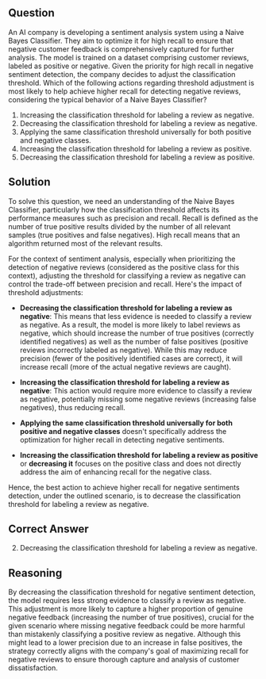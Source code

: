 ## Question
An AI company is developing a sentiment analysis system using a Naive Bayes Classifier. They aim to optimize it for high recall to ensure that negative customer feedback is comprehensively captured for further analysis. The model is trained on a dataset comprising customer reviews, labeled as positive or negative. Given the priority for high recall in negative sentiment detection, the company decides to adjust the classification threshold. Which of the following actions regarding threshold adjustment is most likely to help achieve higher recall for detecting negative reviews, considering the typical behavior of a Naive Bayes Classifier?

1. Increasing the classification threshold for labeling a review as negative.
2. Decreasing the classification threshold for labeling a review as negative.
3. Applying the same classification threshold universally for both positive and negative classes.
4. Increasing the classification threshold for labeling a review as positive.
5. Decreasing the classification threshold for labeling a review as positive.

## Solution
To solve this question, we need an understanding of the Naive Bayes Classifier, particularly how the classification threshold affects its performance measures such as precision and recall. Recall is defined as the number of true positive results divided by the number of all relevant samples (true positives and false negatives). High recall means that an algorithm returned most of the relevant results.

For the context of sentiment analysis, especially when prioritizing the detection of negative reviews (considered as the positive class for this context), adjusting the threshold for classifying a review as negative can control the trade-off between precision and recall. Here's the impact of threshold adjustments:

- **Decreasing the classification threshold for labeling a review as negative**: This means that less evidence is needed to classify a review as negative. As a result, the model is more likely to label reviews as negative, which should increase the number of true positives (correctly identified negatives) as well as the number of false positives (positive reviews incorrectly labeled as negative). While this may reduce precision (fewer of the positively identified cases are correct), it will increase recall (more of the actual negative reviews are caught).

- **Increasing the classification threshold for labeling a review as negative**: This action would require more evidence to classify a review as negative, potentially missing some negative reviews (increasing false negatives), thus reducing recall.

- **Applying the same classification threshold universally for both positive and negative classes** doesn't specifically address the optimization for higher recall in detecting negative sentiments.

- **Increasing the classification threshold for labeling a review as positive** or **decreasing it** focuses on the positive class and does not directly address the aim of enhancing recall for the negative class.

Hence, the best action to achieve higher recall for negative sentiments detection, under the outlined scenario, is to decrease the classification threshold for labeling a review as negative.

## Correct Answer
2. Decreasing the classification threshold for labeling a review as negative.

## Reasoning
By decreasing the classification threshold for negative sentiment detection, the model requires less strong evidence to classify a review as negative. This adjustment is more likely to capture a higher proportion of genuine negative feedback (increasing the number of true positives), crucial for the given scenario where missing negative feedback could be more harmful than mistakenly classifying a positive review as negative. Although this might lead to a lower precision due to an increase in false positives, the strategy correctly aligns with the company's goal of maximizing recall for negative reviews to ensure thorough capture and analysis of customer dissatisfaction.